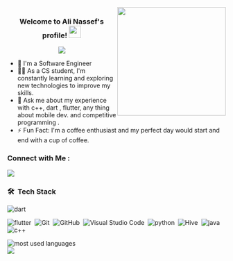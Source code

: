 
<img width="250" align="right" src="https://c.tenor.com/_DOBjnGspYAAAAAM/code-coding.gif">

<h3 align="center">
  Welcome to Ali Nassef's profile!
  <img src="https://media.giphy.com/media/hvRJCLFzcasrR4ia7z/giphy.gif" width="28">
</h3>

<!-- Typing SVG by DenverCoder1 - https://github.com/DenverCoder1/readme-typing-svg -->
<p align="center">
  <a href="https://github.com/DenverCoder1/readme-typing-svg"><img src="https://readme-typing-svg.herokuapp.com/?lines=Flutter%20developer;Always%20learning%20new%20things&font=Fira%20Code&center=true&width=440&height=45&color=f75c7e&vCenter=true&size=22"></a>
</p> 

- 🏢 I'm a Software Engineer 
- 👨‍💻 As a CS student, I'm constantly learning and exploring new technologies to improve my skills.
- 💬 Ask me about my experience with c++, dart , flutter, any thing about mobile dev. and competitive programming  .
- ⚡ Fun Fact: I'm a coffee enthusiast and my perfect day would start and end with a cup of coffee.



### Connect with Me :

<a href="https://www.linkedin.com/in/ali-nassef/" target="_blank"><img src="https://img.shields.io/badge/-Ali%20Nassef-0077B5?style=for-the-badge&logo=Linkedin&logoColor=white"/></a>

### 🛠 &nbsp;Tech Stack
![dart](https://img.shields.io/badge/-dart-05122A?style=flat&logo=dart)&nbsp;

![flutter](https://img.shields.io/badge/-flutter-05122A?style=flat&logo=flutter&logoColor=1572B6)&nbsp;
![Git](https://img.shields.io/badge/-Git-05122A?style=flat&logo=git)&nbsp;
![GitHub](https://img.shields.io/badge/-GitHub-05122A?style=flat&logo=github)&nbsp;
![Visual Studio Code](https://img.shields.io/badge/-Visual%20Studio%20Code-05122A?style=flat&logo=visual-studio-code&logoColor=007ACC)&nbsp;
![python](https://img.shields.io/badge/-python-05122A?style=flat&logo=python)&nbsp;
![Hive](https://img.shields.io/badge/-Hive-05122A?style=flat&logo=hive)&nbsp;
![java](https://img.shields.io/badge/-java-05122A?style=flat&logo=java)&nbsp;
![c++](https://img.shields.io/badge/-c++-05122A?style=flat&logo={c++})&nbsp;




<img align="left" src="https://github-readme-stats.vercel.app/api/top-langs?username=aliNassef&show_icons=true&locale=en&layout=compact&theme=radical" alt="most used languages" />
<br>
<a href="https://komarev.com/ghpvc/?username=aliNassef&style=for-the-badge">
    <img src="https://komarev.com/ghpvc/?username=aliNassef&style=for-the-badge">
</a>
